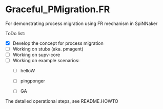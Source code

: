 # Graceful_PMigration.FR
For demonstrating process migration using FR mechanism in SpiNNaker

ToDo list:
- [x] Develop the concept for process migration
- [ ] Working on stubs (aka. pmagent)
- [ ] Working on supv-core
- [ ] Working on example scenarios:
  - [ ] helloW
  - [ ] pingponger
  - [ ] GA


The detailed operational steps, see README.HOWTO
